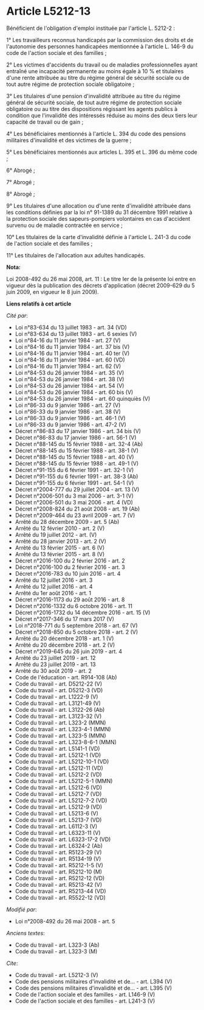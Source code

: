 # Article L5212-13

Bénéficient de l'obligation d'emploi instituée par l'article L. 5212-2 : 

1° Les travailleurs reconnus handicapés par la commission des droits et de l'autonomie des personnes handicapées mentionnée à
l'article L. 146-9 du code de l'action sociale et des familles ; 

2° Les victimes d'accidents du travail ou de maladies professionnelles ayant entraîné une incapacité permanente au moins
égale à 10 % et titulaires d'une rente attribuée au titre du régime général de sécurité sociale ou de tout autre régime de
protection sociale obligatoire ; 

3° Les titulaires d'une pension d'invalidité attribuée au titre du régime général de sécurité sociale, de tout autre régime
de protection sociale obligatoire ou au titre des dispositions régissant les agents publics à condition que l'invalidité des
intéressés réduise au moins des deux tiers leur capacité de travail ou de gain ; 

4° Les bénéficiaires mentionnés à l'article L. 394 du code des pensions militaires d'invalidité et des victimes de la
guerre ; 

5° Les bénéficiaires mentionnés aux articles L. 395 et L. 396 du même code ; 

6° Abrogé ; 

7° Abrogé ; 

8° Abrogé ; 

9° Les titulaires d'une allocation ou d'une rente d'invalidité attribuée dans les conditions définies par la loi n° 91-1389
du 31 décembre 1991 relative à la protection sociale des sapeurs-pompiers volontaires en cas d'accident survenu ou de maladie
contractée en service ; 

10° Les titulaires de la carte d'invalidité définie à l'article L. 241-3 du code de l'action sociale et des familles ; 

11° Les titulaires de l'allocation aux adultes handicapés.

**Nota:**

Loi 2008-492 du 26 mai 2008, art. 11 : Le titre Ier de la présente loi entre en vigueur dès la publication des décrets
d'application (décret 2009-629 du 5 juin 2009, en vigueur le 8 juin 2009).

**Liens relatifs à cet article**

_Cité par_:

  - Loi n°83-634 du 13 juillet 1983 - art. 34 (VD)
  - Loi n°83-634 du 13 juillet 1983 - art. 6 sexies (V)
  - Loi n°84-16 du 11 janvier 1984 - art. 27 (V)
  - Loi n°84-16 du 11 janvier 1984 - art. 37 bis (V)
  - Loi n°84-16 du 11 janvier 1984 - art. 40 ter (V)
  - Loi n°84-16 du 11 janvier 1984 - art. 60 (VD)
  - Loi n°84-16 du 11 janvier 1984 - art. 62 (V)
  - Loi n°84-53 du 26 janvier 1984 - art. 35 (V)
  - Loi n°84-53 du 26 janvier 1984 - art. 38 (V)
  - Loi n°84-53 du 26 janvier 1984 - art. 54 (V)
  - Loi n°84-53 du 26 janvier 1984 - art. 60 bis (V)
  - Loi n°84-53 du 26 janvier 1984 - art. 60 quinquiès (V)
  - Loi n°86-33 du 9 janvier 1986 - art. 27 (V)
  - Loi n°86-33 du 9 janvier 1986 - art. 38 (V)
  - Loi n°86-33 du 9 janvier 1986 - art. 46-1 (V)
  - Loi n°86-33 du 9 janvier 1986 - art. 47-2 (V)
  - Décret n°86-83 du 17 janvier 1986 - art. 34 bis (V)
  - Décret n°86-83 du 17 janvier 1986 - art. 56-1 (V)
  - Décret n°88-145 du 15 février 1988 - art. 32-4 (Ab)
  - Décret n°88-145 du 15 février 1988 - art. 38-1 (V)
  - Décret n°88-145 du 15 février 1988 - art. 40 (V)
  - Décret n°88-145 du 15 février 1988 - art. 49-1 (V)
  - Décret n°91-155 du 6 février 1991 - art. 32-1 (V)
  - Décret n°91-155 du 6 février 1991 - art. 38-3 (Ab)
  - Décret n°91-155 du 6 février 1991 - art. 54-1 (V)
  - Décret n°2004-777 du 29 juillet 2004 - art. 13 (V)
  - Décret n°2006-501 du 3 mai 2006 - art. 3-1 (V)
  - Décret n°2006-501 du 3 mai 2006 - art. 4 (VD)
  - Décret n°2008-824 du 21 août 2008 - art. 19 (Ab)
  - Décret n°2009-464 du 23 avril 2009 - art. 7 (V)
  - Arrêté du 28 décembre 2009 - art. 5 (Ab)
  - Arrêté du 12 février 2010 - art. 2 (V)
  - Arrêté du 19 juillet 2012 - art. (V)
  - Arrêté du 28 janvier 2013 - art. 2 (V)
  - Arrêté du 13 février 2015 - art. 6 (V)
  - Arrêté du 13 février 2015 - art. 8 (V)
  - Décret n°2016-100 du 2 février 2016 - art. 2
  - Décret n°2016-100 du 2 février 2016 - art. 3
  - Décret n°2016-783 du 10 juin 2016 - art. 4
  - Arrêté du 12 juillet 2016 - art. 3
  - Arrêté du 12 juillet 2016 - art. 4
  - Arrêté du 1er août 2016 - art. 1
  - Décret n°2016-1173 du 29 août 2016 - art. 8
  - Décret n°2016-1332 du 6 octobre 2016 - art. 11
  - Décret n°2016-1732 du 14 décembre 2016 - art. 15 (V)
  - Décret n°2017-346 du 17 mars 2017 (V)
  - Loi n°2018-771 du 5 septembre 2018 - art. 67 (V)
  - Décret n°2018-850 du 5 octobre 2018 - art. 2 (V)
  - Arrêté du 20 décembre 2018 - art. 1 (V)
  - Arrêté du 20 décembre 2018 - art. 2 (V)
  - Décret n°2019-645 du 26 juin 2019 - art. 4
  - Arrêté du 23 juillet 2019 - art. 12
  - Arrêté du 23 juillet 2019 - art. 13
  - Arrêté du 30 août 2019 - art. 2
  - Code de l'éducation - art. R914-108 (Ab)
  - Code du travail - art. D5212-22 (V)
  - Code du travail - art. D5212-3 (VD)
  - Code du travail - art. L1222-9 (V)
  - Code du travail - art. L3121-49 (V)
  - Code du travail - art. L3122-26 (Ab)
  - Code du travail - art. L3123-32 (V)
  - Code du travail - art. L323-2 (MMN)
  - Code du travail - art. L323-4-1 (MMN)
  - Code du travail - art. L323-5 (MMN)
  - Code du travail - art. L323-8-6-1 (MMN)
  - Code du travail - art. L5141-1 (VD)
  - Code du travail - art. L5212-1 (VD)
  - Code du travail - art. L5212-10-1 (VD)
  - Code du travail - art. L5212-11 (VD)
  - Code du travail - art. L5212-2 (VD)
  - Code du travail - art. L5212-5-1 (MMN)
  - Code du travail - art. L5212-6 (VD)
  - Code du travail - art. L5212-7 (VD)
  - Code du travail - art. L5212-7-2  (VD)
  - Code du travail - art. L5212-9 (VD)
  - Code du travail - art. L5213-6 (V)
  - Code du travail - art. L5213-7 (VD)
  - Code du travail - art. L6112-3 (V)
  - Code du travail - art. L6323-11 (V)
  - Code du travail - art. L6323-17-2 (VD)
  - Code du travail - art. L6324-2 (Ab)
  - Code du travail - art. R5123-29 (V)
  - Code du travail - art. R5134-19 (V)
  - Code du travail - art. R5212-1-5 (V)
  - Code du travail - art. R5212-10 (M)
  - Code du travail - art. R5212-12 (VD)
  - Code du travail - art. R5213-42 (V)
  - Code du travail - art. R5213-44 (VD)
  - Code du travail - art. R5522-12 (VD)

_Modifié par_:

  - Loi n°2008-492 du 26 mai 2008 - art. 5

_Anciens textes_:

  - Code du travail - art. L323-3 (Ab)
  - Code du travail - art. L323-3 (M)

_Cite_:

  - Code du travail - art. L5212-3 (V)
  - Code des pensions militaires d'invalidité et de... - art. L394 (V)
  - Code des pensions militaires d'invalidité et de... - art. L395 (V)
  - Code de l'action sociale et des familles - art. L146-9 (V)
  - Code de l'action sociale et des familles - art. L241-3 (V)
